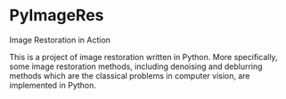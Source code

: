 # PyImageRes
Image Restoration in Action

This is a project of image restoration written in Python. More specifically, some image restoration methods, including denoising and deblurring methods which are the classical problems in computer vision, are implemented in Python.
